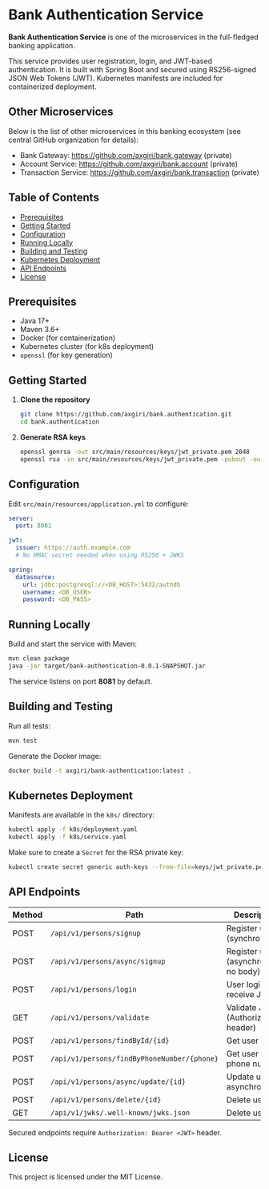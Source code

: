 # Bank Authentication Service

**Bank Authentication Service** is one of the microservices in the full-fledged banking application.

This service provides user registration, login, and JWT-based authentication. It is built with Spring Boot and secured using RS256-signed JSON Web Tokens (JWT). Kubernetes manifests are included for containerized deployment.

## Other Microservices

Below is the list of other microservices in this banking ecosystem (see central GitHub organization for details):

- Bank Gateway: https://github.com/axgiri/bank.gateway (private)
- Account Service: https://github.com/axgiri/bank.account (private)
- Transaction Service: https://github.com/axgiri/bank.transaction (private)

## Table of Contents

- [Prerequisites](#prerequisites)
- [Getting Started](#getting-started)
- [Configuration](#configuration)
- [Running Locally](#running-locally)
- [Building and Testing](#building-and-testing)
- [Kubernetes Deployment](#kubernetes-deployment)
- [API Endpoints](#api-endpoints)
- [License](#license)

## Prerequisites

- Java 17+
- Maven 3.6+
- Docker (for containerization)
- Kubernetes cluster (for k8s deployment)
- `openssl` (for key generation)

## Getting Started

1. **Clone the repository**

   ```bash
   git clone https://github.com/axgiri/bank.authentication.git
   cd bank.authentication
   ```

2. **Generate RSA keys**

   ```bash
   openssl genrsa -out src/main/resources/keys/jwt_private.pem 2048
   openssl rsa -in src/main/resources/keys/jwt_private.pem -pubout -out src/main/resources/keys/jwt_public.pem
   ```

## Configuration

Edit `src/main/resources/application.yml` to configure:

```yaml
server:
  port: 8081

jwt:
  issuer: https://auth.example.com
  # No HMAC secret needed when using RS256 + JWKS

spring:
  datasource:
    url: jdbc:postgresql://<DB_HOST>:5432/authdb
    username: <DB_USER>
    password: <DB_PASS>
```

## Running Locally

Build and start the service with Maven:

```bash
mvn clean package
java -jar target/bank-authentication-0.0.1-SNAPSHOT.jar
```

The service listens on port **8081** by default.

## Building and Testing

Run all tests:

```bash
mvn test
```

Generate the Docker image:

```bash
docker build -t axgiri/bank-authentication:latest .
```

## Kubernetes Deployment

Manifests are available in the `k8s/` directory:

```bash
kubectl apply -f k8s/deployment.yaml
kubectl apply -f k8s/service.yaml
```

Make sure to create a `Secret` for the RSA private key:

```bash
kubectl create secret generic auth-keys --from-file=keys/jwt_private.pem
```

## API Endpoints

| Method | Path                                      | Description                            | Request DTO       | Response DTO                                |
| ------ | ----------------------------------------- | -------------------------------------- | ----------------- | ------------------------------------------- |
| POST   | `/api/v1/persons/signup`                  | Register user (synchronous)            | `PersonRequest`   | `PersonResponse`                            |
| POST   | `/api/v1/persons/async/signup`            | Register user (asynchronous, no body)  | `PersonRequest`   | —                                           |
| POST   | `/api/v1/persons/login`                   | User login, receive JWT                | `LoginRequest`    | `AuthResponse`                              |
| GET    | `/api/v1/persons/validate`                | Validate JWT (Authorization header)    | —                 | `String` (“validation successful”)          |
| POST   | `/api/v1/persons/findById/{id}`           | Get user by ID                         | —                 | `PersonResponse`                            |
| POST   | `/api/v1/persons/findByPhoneNumber/{phone}`| Get user by phone number              | —                 | `PersonResponse`                            |
| POST   | `/api/v1/persons/async/update/{id}`       | Update user asynchronously             | `PersonRequest`   | `CompletableFuture<PersonResponse>`         |
| POST   | `/api/v1/persons/delete/{id}`             | Delete user                            | —                 | —                                           |
| GET    | `/api/v1/jwks/.well-known/jwks.json`      | Delete user                            | —                 | —                                           |

Secured endpoints require `Authorization: Bearer <JWT>` header.

## License

This project is licensed under the MIT License.
